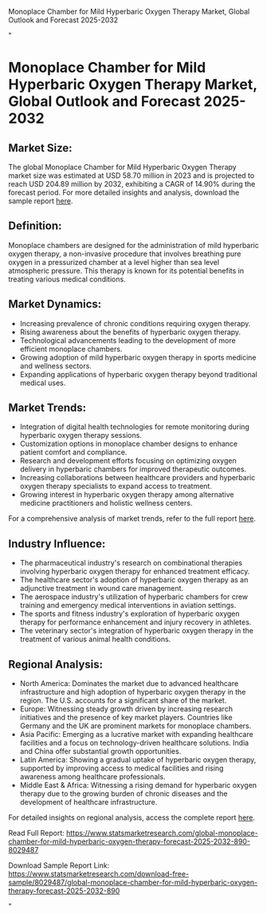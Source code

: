 Monoplace Chamber for Mild Hyperbaric Oxygen Therapy Market, Global Outlook and Forecast 2025-2032

"<h1>Monoplace Chamber for Mild Hyperbaric Oxygen Therapy Market, Global Outlook and Forecast 2025-2032</h1>

<h2>Market Size:</h2>
<p>The global Monoplace Chamber for Mild Hyperbaric Oxygen Therapy market size was estimated at USD 58.70 million in 2023 and is projected to reach USD 204.89 million by 2032, exhibiting a CAGR of 14.90% during the forecast period. For more detailed insights and analysis, download the sample report <a href='https://www.statsmarketresearch.com/download-free-sample/8029487/global-monoplace-chamber-for-mild-hyperbaric-oxygen-therapy-forecast-2025-2032-890'>here</a>.</p>

<h2>Definition:</h2>
<p>Monoplace chambers are designed for the administration of mild hyperbaric oxygen therapy, a non-invasive procedure that involves breathing pure oxygen in a pressurized chamber at a level higher than sea level atmospheric pressure. This therapy is known for its potential benefits in treating various medical conditions.</p>

<h2>Market Dynamics:</h2>
<ul>
  <li>Increasing prevalence of chronic conditions requiring oxygen therapy.</li>
  <li>Rising awareness about the benefits of hyperbaric oxygen therapy.</li>
  <li>Technological advancements leading to the development of more efficient monoplace chambers.</li>
  <li>Growing adoption of mild hyperbaric oxygen therapy in sports medicine and wellness sectors.</li>
  <li>Expanding applications of hyperbaric oxygen therapy beyond traditional medical uses.</li>
</ul>

<h2>Market Trends:</h2>
<ul>
  <li>Integration of digital health technologies for remote monitoring during hyperbaric oxygen therapy sessions.</li>
  <li>Customization options in monoplace chamber designs to enhance patient comfort and compliance.</li>
  <li>Research and development efforts focusing on optimizing oxygen delivery in hyperbaric chambers for improved therapeutic outcomes.</li>
  <li>Increasing collaborations between healthcare providers and hyperbaric oxygen therapy specialists to expand access to treatment.</li>
  <li>Growing interest in hyperbaric oxygen therapy among alternative medicine practitioners and holistic wellness centers.</li>
</ul>
<p>For a comprehensive analysis of market trends, refer to the full report <a href='https://www.statsmarketresearch.com/global-monoplace-chamber-for-mild-hyperbaric-oxygen-therapy-forecast-2025-2032-890-8029487'>here</a>.</p>

<h2>Industry Influence:</h2>
<ul>
  <li>The pharmaceutical industry's research on combinational therapies involving hyperbaric oxygen therapy for enhanced treatment efficacy.</li>
  <li>The healthcare sector's adoption of hyperbaric oxygen therapy as an adjunctive treatment in wound care management.</li>
  <li>The aerospace industry's utilization of hyperbaric chambers for crew training and emergency medical interventions in aviation settings.</li>
  <li>The sports and fitness industry's exploration of hyperbaric oxygen therapy for performance enhancement and injury recovery in athletes.</li>
  <li>The veterinary sector's integration of hyperbaric oxygen therapy in the treatment of various animal health conditions.</li>
</ul>

<h2>Regional Analysis:</h2>
<ul>
  <li>North America: Dominates the market due to advanced healthcare infrastructure and high adoption of hyperbaric oxygen therapy in the region. The U.S. accounts for a significant share of the market.</li>
  <li>Europe: Witnessing steady growth driven by increasing research initiatives and the presence of key market players. Countries like Germany and the UK are prominent markets for monoplace chambers.</li>
  <li>Asia Pacific: Emerging as a lucrative market with expanding healthcare facilities and a focus on technology-driven healthcare solutions. India and China offer substantial growth opportunities.</li>
  <li>Latin America: Showing a gradual uptake of hyperbaric oxygen therapy, supported by improving access to medical facilities and rising awareness among healthcare professionals.</li>
  <li>Middle East & Africa: Witnessing a rising demand for hyperbaric oxygen therapy due to the growing burden of chronic diseases and the development of healthcare infrastructure.</li>
</ul>
<p>For detailed insights on regional analysis, access the complete report <a href='https://www.statsmarketresearch.com/global-monoplace-chamber-for-mild-hyperbaric-oxygen-therapy-forecast-2025-2032-890-8029487'>here</a>.</p>

<p>Read Full Report: <a href='https://www.statsmarketresearch.com/global-monoplace-chamber-for-mild-hyperbaric-oxygen-therapy-forecast-2025-2032-890-8029487'>https://www.statsmarketresearch.com/global-monoplace-chamber-for-mild-hyperbaric-oxygen-therapy-forecast-2025-2032-890-8029487</a></p>
<p>Download Sample Report Link: <a href='https://www.statsmarketresearch.com/download-free-sample/8029487/global-monoplace-chamber-for-mild-hyperbaric-oxygen-therapy-forecast-2025-2032-890'>https://www.statsmarketresearch.com/download-free-sample/8029487/global-monoplace-chamber-for-mild-hyperbaric-oxygen-therapy-forecast-2025-2032-890</a></p>"
